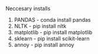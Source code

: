 Neccesary installs
1) PANDAS - conda install pandas
2) NLTK - pip install nltk
3) matplotlib - pip install matplotlib
4) sklearn - pip install scikit-learn
5) annoy - pip install annoy
